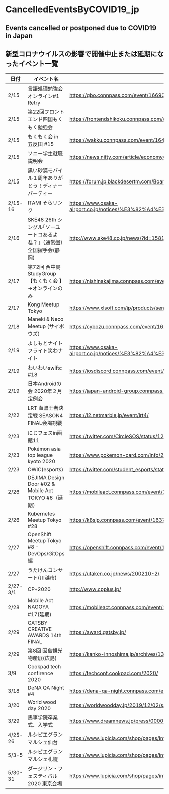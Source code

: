 # CancelledEventsByCOVID19_jp
## Events cancelled or postponed due to COVID19 in Japan
## 新型コロナウイルスの影響で開催中止または延期になったイベント一覧

|日付|イベント名|公式サイト|
|----|------|--|
|2/15|言語処理勉強会オンライン#1 Retry|https://gbo.connpass.com/event/166909/ |
|2/15|第22回フロントエンド四国もくもく勉強会|https://frontendshikoku.connpass.com/event/163602/ |
|2/15|もくもく会 in 五反田 #15|https://wakku.connpass.com/event/164791/ |
|2/15|ソニー学生就職説明会|https://news.nifty.com/article/economy/business/12274-563223/ |
|2/15|黒い砂漠モバイル１周年ありがとう！ディナーパーティー|https://forum.jp.blackdesertm.com/Board/Detail?boardNo=2&contentNo=11746|
|2/15-16|ITAMI そらリンク|https://www.osaka-airport.co.jp/notices/%E3%82%A4%E3%83%99%E3%83%B3%E3%83%88%E4%B8%AD%E6%AD%A2|
|2/16|SKE48 26th シングル｢ソーユートコあるよね？｣（通常盤）全国握手会(静岡)|http://www.ske48.co.jp/news/?id=1581349129&select=akushukai|
|2/17|第72回 西中島StudyGroup【もくもく会 】→オンラインのみ|https://nishinakajima.connpass.com/event/167656/
|2/17|Kong Meetup Tokyo|https://www.xlsoft.com/jp/products/seminar/kong_meetup_tokyo.html
|2/18|Maneki & Neco Meetup (サイボウズ)|https://cybozu.connpass.com/event/162304/
|2/19|よしもとナイトフライト笑わナイト|https://www.osaka-airport.co.jp/notices/%E3%82%A4%E3%83%99%E3%83%B3%E3%83%88%E4%B8%AD%E6%AD%A2
|2/19|わいわいswiftc #18|https://iosdiscord.connpass.com/event/164900/
|2/19|日本Androidの会 2020年２月定例会|https://japan-android-group.connpass.com/event/165149/
|2/22|LRT 血盟王者決定戦 SEASON4　FINAL会場観戦|https://l2.netmarble.jp/event/lrt4/
|2/23|にじフェスin函館11|https://twitter.com/CircleSOS/status/1227855282048389120
|2/23|Pokémon asia top league kyoto 2020|https://www.pokemon-card.com/info/2020/20200214_002287.html
|2/23|OWIC(esports)|https://twitter.com/student_esports/status/1226067057097105410
|2/26|DEJIMA Design Door #02 & Mobile Act TOKYO #6（延期）|https://mobileact.connpass.com/event/159490/
|2/26|Kubernetes Meetup Tokyo #28|https://k8sjp.connpass.com/event/163766/
|2/27|OpenShift Meetup Tokyo #8 - DevOps/GitOps編|https://openshift.connpass.com/event/165339/
|2/27|うたけんコンサート(川越市)|https://utaken.co.jp/news/200210-2/
|2/27-3/1|CP+2020|http://www.cpplus.jp/
|2/28|Mobile Act NAGOYA #17(延期)|https://mobileact.connpass.com/event/160683/
|2/29|GATSBY CREATIVE AWARDS 14th FINAL|https://award.gatsby.jp/
|2/29|第8回 因島観光物産展(広島)|https://kanko-innoshima.jp/archives/13554
|3/9|Cookpad tech confirence 2020|https://techconf.cookpad.com/2020/
|3/18|DeNA QA Night #4|https://dena-qa-night.connpass.com/event/158753/
|3/20|World wood day 2020|https://worldwoodday.jp/2019/12/02/sample-post3/
|3/29|馬事学院卒業式、入学式|https://www.dreamnews.jp/press/0000209759/
|4/25-26|ルシピエグランマルシェ仙台|https://www.lupicia.com/shop/pages/info20200210.aspx
|5/3-5|ルシピエグランマルシェ札幌|https://www.lupicia.com/shop/pages/info20200210.aspx
|5/30-31|ダージリン・フェスティバル2020 東京会場|https://www.lupicia.com/shop/pages/info20200210.aspx

